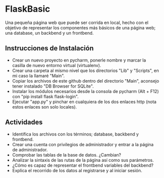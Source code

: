 # FlaskBasic
Una pequeña página web que puede ser corrida en local, hecho con el objetivo de representar los componentes más básicos de una página web;
una database, un backbend y un frontbend.

## Instrucciones de Instalación
- Crear un nuevo proyecto en pycharm, ponerle nombre y marcar la casilla de nuevo entorno virtual (virtualenv).
- Crear una carpeta al mismo nivel que los directorios "Lib" y "Scripts", en mi caso la llamaré "Main".
- Copiar los archivos de este github dentro del directorio "Main", aconsejo tener instalado "DB Browser for SQLite".
- Instalar los módulos necesarios desde la consola de pycharm (Alt + F12) con "pip install flask flask-login".
- Ejecutar "app.py" y pinchar en cualquiera de los dos enlaces http (nota estos enlaces son solo locales).

## Actividades
- Identifica los archivos con los términos; database, backbend y frontbend.
- Crear una cuenta con privilegios de administrador y entrar a la página de administrador.
- Comprobar las tablas de la base de datos. ¿Cambian?
- Analizar la sintaxis de las rutas de la página así como sus parámetros.
- ¿Cómo es capaz de representar el frontbend variables del backbend?
- Explica el recorrido de los datos al registrarse y al iniciar sesión.
